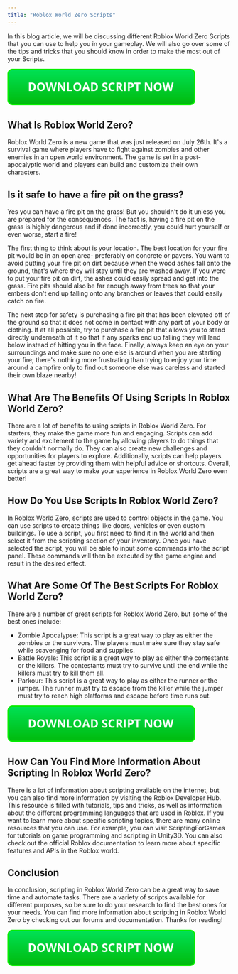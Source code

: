 ```yaml
---
title: "Roblox World Zero Scripts"
---
```


In this blog article, we will be discussing different Roblox World Zero Scripts that you can use to help you in your gameplay. We will also go over some of the tips and tricks that you should know in order to make the most out of your Scripts.

[![script button](https://github.com/robloxpaste/robloxpaste.github.io/blob/main/script_button.png?raw=true)](https://rbxpaste.com/latest-script)


## What Is Roblox World Zero?
Roblox World Zero is a new game that was just released on July 26th. It's a survival game where players have to fight against zombies and other enemies in an open world environment. The game is set in a post-apocalyptic world and players can build and customize their own characters.

## Is it safe to have a fire pit on the grass?

Yes you can have a fire pit on the grass! But you shouldn't do it unless you are prepared for the consequences. The fact is, having a fire pit on the grass is highly dangerous and if done incorrectly, you could hurt yourself or even worse, start a fire!

The first thing to think about is your location. The best location for your fire pit would be in an open area- preferably on concrete or pavers. You want to avoid putting your fire pit on dirt because when the wood ashes fall onto the ground, that's where they will stay until they are washed away. If you were to put your fire pit on dirt, the ashes could easily spread and get into the grass. Fire pits should also be far enough away from trees so that your embers don't end up falling onto any branches or leaves that could easily catch on fire.

The next step for safety is purchasing a fire pit that has been elevated off of the ground so that it does not come in contact with any part of your body or clothing. If at all possible, try to purchase a fire pit that allows you to stand directly underneath of it so that if any sparks end up falling they will land below instead of hitting you in the face. Finally, always keep an eye on your surroundings and make sure no one else is around when you are starting your fire; there's nothing more frustrating than trying to enjoy your time around a campfire only to find out someone else was careless and started their own blaze nearby!

## What Are The Benefits Of Using Scripts In Roblox World Zero?
There are a lot of benefits to using scripts in Roblox World Zero. For starters, they make the game more fun and engaging. Scripts can add variety and excitement to the game by allowing players to do things that they couldn't normally do. They can also create new challenges and opportunities for players to explore. Additionally, scripts can help players get ahead faster by providing them with helpful advice or shortcuts. Overall, scripts are a great way to make your experience in Roblox World Zero even better!

## How Do You Use Scripts In Roblox World Zero?
In Roblox World Zero, scripts are used to control objects in the game. You can use scripts to create things like doors, vehicles or even custom buildings. To use a script, you first need to find it in the world and then select it from the scripting section of your inventory. Once you have selected the script, you will be able to input some commands into the script panel. These commands will then be executed by the game engine and result in the desired effect.

## What Are Some Of The Best Scripts For Roblox World Zero?
There are a number of great scripts for Roblox World Zero, but some of the best ones include: 
- Zombie Apocalypse: This script is a great way to play as either the zombies or the survivors. The players must make sure they stay safe while scavenging for food and supplies. 
- Battle Royale: This script is a great way to play as either the contestants or the killers. The contestants must try to survive until the end while the killers must try to kill them all. 
- Parkour: This script is a great way to play as either the runner or the jumper. The runner must try to escape from the killer while the jumper must try to reach high platforms and escape before time runs out.

[![script button](https://github.com/robloxpaste/robloxpaste.github.io/blob/main/script_button.png?raw=true)](https://rbxpaste.com/latest-script)

## How Can You Find More Information About Scripting In Roblox World Zero?

There is a lot of information about scripting available on the internet, but you can also find more information by visiting the Roblox Developer Hub. This resource is filled with tutorials, tips and tricks, as well as information about the different programming languages that are used in Roblox. If you want to learn more about specific scripting topics, there are many online resources that you can use. For example, you can visit ScriptingForGames for tutorials on game programming and scripting in Unity3D. You can also check out the official Roblox documentation to learn more about specific features and APIs in the Roblox world.

## Conclusion

In conclusion, scripting in Roblox World Zero can be a great way to save time and automate tasks. There are a variety of scripts available for different purposes, so be sure to do your research to find the best ones for your needs. You can find more information about scripting in Roblox World Zero by checking out our forums and documentation. Thanks for reading!

[![script button](https://github.com/robloxpaste/robloxpaste.github.io/blob/main/script_button.png?raw=true)](https://rbxpaste.com/latest-script)
